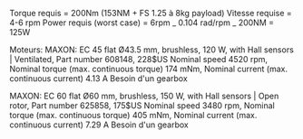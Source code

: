 Torque requis = 200Nm (153NM + FS 1.25 à 8kg payload)
Vitesse requise = 4-6 rpm
Power requis (worst case) = 6rpm _ 0.104 rad/rpm _ 200NM = 125W

Moteurs:
MAXON: EC 45 flat Ø43.5 mm, brushless, 120 W, with Hall sensors | Ventilated, Part number 608148, 228$US
Nominal speed 4520 rpm, Nominal torque (max. continuous torque) 174 mNm, Nominal current (max. continuous current) 4.13 A
Besoin d'un gearbox

MAXON: EC 60 flat Ø60 mm, brushless, 150 W, with Hall sensors | Open rotor, Part number 625858, 175$US
Nominal speed 3480 rpm, Nominal torque (max. continuous torque) 405 mNm, Nominal current (max. continuous current) 7.29 A
Besoin d'un gearbox
